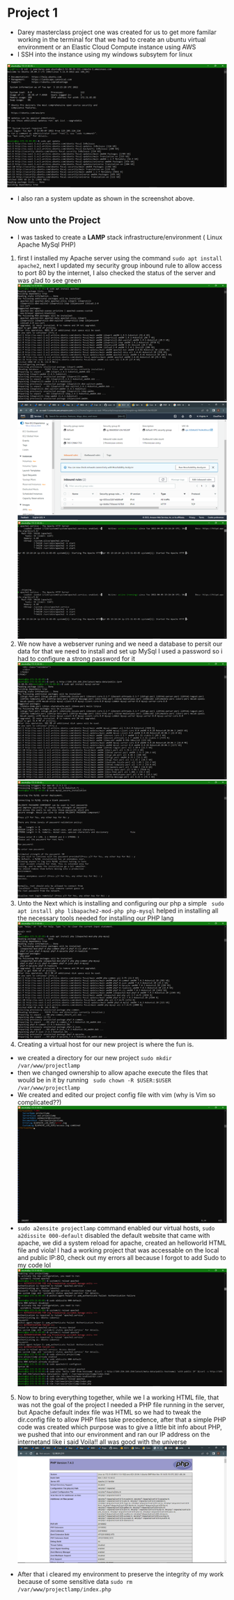 # Project 1
- Darey masterclass project one was created for us to get more familar working in the terminal for that we had to create an ubuntu virtual environment or an Elastic Cloud Compute instance using AWS
- I SSH into the instance using my windows subsytem for linux 

![](./screenshots/Screenshot%20(105).png)

- I also ran a system update as shown in the screenshot above. 
## Now unto the Project
- I was tasked to create a **LAMP** stack infrastructure/environment ( Linux Apache MySql PHP)
1. first I installed my Apache server using the command `sudo apt install apache2`, next I updated my security group inbound rule to allow access to port 80 by the internet, I also checked the status of the server and was glad to see green
![](./screenshots/Screenshot%20(100).png)
![](./screenshots/Screenshot%20(106).png)
![](./screenshots/Screenshot%20(101).png)
2. We now have a webserver runing and we need a database to persit our data for that we need to install and set up MySql I used a password so i had to configure a strong password  for it
![](./screenshots/Screenshot%20(107).png)
![](./screenshots/Screenshot%20(108).png)
3. Unto the Next which is installing and configuring our php a simple ` sudo apt install php libapache2-mod-php php-mysql` helped in installing all the necessary tools needed for installing our PHP lang
![](./screenshots/Screenshot%20(109).png)
4. Creating a virtual host for our new project is where the fun is.
- we created a directory for our new project `sudo mkdir /var/www/projectlamp`
- then we changed ownership to allow apache execute the files that would be in it by running ` sudo chown -R $USER:$USER /var/www/projectlamp`
- We created and edited our project config file with vim (why is Vim so complicated??)
![](./screenshots/Screenshot%20(110).png)
- `sudo a2ensite projectlamp` command enabled our virtual hosts, `sudo a2dissite 000-default` disabled the default website that came with apache, we did a system reload for apache, created an helloworld HTML file and viola! I had a working project that was accessable on the local and public IP:80, check out my errors all because I forgot to add Sudo to my code lol
![](./screenshots/Screenshot%20(102).png)
5. Now to bring everything together, while we I a working HTML file, that was not the goal of the project I needed a PHP file running in the server, but Apache default index file was HTML so we had to tweak the dir.config file to allow PHP files take precedence, after that a simple PHP code was created which purpose was to give a little bit info about PHP, we pushed that into our environment and ran our IP address on the internetand like i said Voila!! all was good with the universe
![](./screenshots/Screenshot%20(111).png)
- After that i cleared my environment to preserve the integrity of my work because of some sensitive data `sudo rm /var/www/projectlamp/index.php`


